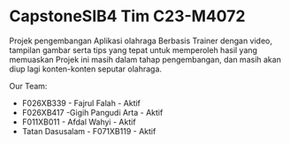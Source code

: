 # CapstoneSIB4 Tim C23-M4072

Projek pengembangan Aplikasi olahraga Berbasis Trainer dengan video, tampilan gambar serta tips yang tepat untuk memperoleh hasil yang memuaskan
Projek ini masih dalam tahap pengembangan, dan masih akan diup lagi konten-konten seputar olahraga.

Our Team:
* F026XB339 - Fajrul Falah - Aktif
* F026XB417 -Gigih Pangudi Arta - Aktif
* F011XB011 - Afdal Wahyi - Aktif
* Tatan Dasusalam - F071XB119 - Aktif
